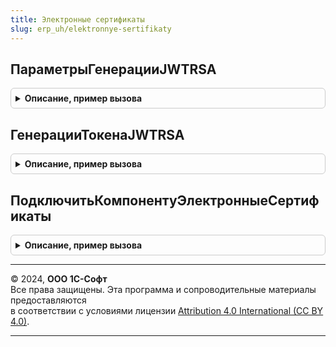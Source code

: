 ```yaml
---
title: Электронные сертификаты
slug: erp_uh/elektronnye-sertifikaty
---
```



## ПараметрыГенерацииJWTRSA
<details style="margin: 1em 0; padding: 0.5em; border: 1px solid #ccc; border-radius: 6px;">

<summary style="font-weight: bold; cursor: pointer;">Описание, пример вызова</summary>

```bsl

// Параметры генерации токена доступа JWT в формате RS256
//
// Возвращаемое значение:
//   Структура:
//   * ТелоСообщения - Строка - Тело сообщения
//   * ОткрытыйКлюч - Строка - Открытый ключ
//   * ПарольОткрытогоКлюча - Строка - Пароль открытого ключа
//   * ЗакрытыйКлюч - Строка - Закрытый ключ
//   * ПарольЗакрытогоКлюча - Строка - Пароль закрытого ключа
//   * Сертификат - Строка - Сертификат
//
Функция ПараметрыГенерацииJWTRSA() Экспорт
```

Пример вызова
```bsl
Результат = ЭлектронныеСертификаты.ПараметрыГенерацииJWTRSA() 
```
</details>

## ГенерацииТокенаJWTRSA
<details style="margin: 1em 0; padding: 0.5em; border: 1px solid #ccc; border-radius: 6px;">

<summary style="font-weight: bold; cursor: pointer;">Описание, пример вызова</summary>

```bsl

// Генерации токена доступа JWT в формате RS256
//
// Параметры:
//   ПараметрыОперации - см. ПараметрыГенерацииJWTRSA()
//
// Возвращаемое значение:
//  Результат - Строка - Токен JWTRSA
//
Функция ГенерацииТокенаJWTRSA(ПараметрыОперации) Экспорт
```

Пример вызова
```bsl
Результат = ЭлектронныеСертификаты.ГенерацииТокенаJWTRSA(ПараметрыОперации) 
```
</details>

## ПодключитьКомпонентуЭлектронныеСертификаты
<details style="margin: 1em 0; padding: 0.5em; border: 1px solid #ccc; border-radius: 6px;">

<summary style="font-weight: bold; cursor: pointer;">Описание, пример вызова</summary>

```bsl

// Выполняет подключение внешней компоненты.
//
// Возвращаемое значение:
//   ОбъектВнешнейКомпоненты
//   Неопределено - если компоненту не удалось загрузить.
//
Функция ПодключитьКомпонентуЭлектронныеСертификаты() Экспорт
```

Пример вызова
```bsl
Результат = ЭлектронныеСертификаты.ПодключитьКомпонентуЭлектронныеСертификаты() 
```
</details>

---

© 2024, **ООО 1С-Софт**  
Все права защищены. Эта программа и сопроводительные материалы предоставляются  
в соответствии с условиями лицензии [Attribution 4.0 International (CC BY 4.0)](https://creativecommons.org/licenses/by/4.0/legalcode).

---
